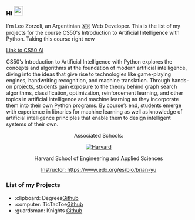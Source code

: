 ### Hi <img src="https://media.giphy.com/media/hvRJCLFzcasrR4ia7z/giphy.gif" width="25px"> 

I'm Leo Zorzoli, an Argentinian 🇦🇷 Web Developer. This is the list of my projects for the course CS50's Introduction to Artificial Intelligence with Python. Taking this course right now

<a href="https://cs50.harvard.edu/ai/2020/">
  Link to CS50 AI
</a>

CS50’s Introduction to Artificial Intelligence with Python explores the concepts and algorithms at the foundation of modern artificial intelligence, diving into the ideas that give rise to technologies like game-playing engines, handwriting recognition, and machine translation. Through hands-on projects, students gain exposure to the theory behind graph search algorithms, classification, optimization, reinforcement learning, and other topics in artificial intelligence and machine learning as they incorporate them into their own Python programs. By course’s end, students emerge with experience in libraries for machine learning as well as knowledge of artificial intelligence principles that enable them to design intelligent systems of their own.

<div align="center">
  <p>Associated Schools:</p>
  <a href="#">
    <img alt="Harvard" src="https://online-learning.harvard.edu/sites/default/files/shields/harvard-engineering.png" />
  </a>
  <p>Harvard School of Engineering and Applied Sciences</p>
  <a href="https://www.edx.org/bio/brian-yu">Instructor: https://www.edx.org/es/bio/brian-yu </a>
</div>

### List of my Projects
<ul>
  <li>:clipboard: Degrees<a href="https://github.com/LeoZorzoli/CS50AI/tree/main/degrees">Github</a></li>
  <li>:computer: TicTacToe<a href="https://github.com/LeoZorzoli/CS50AI/tree/main/tictactoe">Github</a></li>
  <li>:guardsman: Knights <a href="https://github.com/LeoZorzoli/CS50AI/tree/main/knights">Github</a></li>
</ul>
